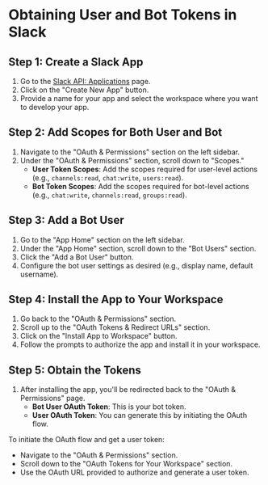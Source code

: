 # Obtaining User and Bot Tokens in Slack

## Step 1: Create a Slack App

1. Go to the [Slack API: Applications](https://api.slack.com/apps) page.
2. Click on the "Create New App" button.
3. Provide a name for your app and select the workspace where you want to develop your app.

## Step 2: Add Scopes for Both User and Bot

1. Navigate to the "OAuth & Permissions" section on the left sidebar.
2. Under the "OAuth & Permissions" section, scroll down to "Scopes."
   - **User Token Scopes**: Add the scopes required for user-level actions (e.g., `channels:read`, `chat:write`, `users:read`).
   - **Bot Token Scopes**: Add the scopes required for bot-level actions (e.g., `chat:write`, `channels:read`, `groups:read`).

## Step 3: Add a Bot User

1. Go to the "App Home" section on the left sidebar.
2. Under the "App Home" section, scroll down to the "Bot Users" section.
3. Click the "Add a Bot User" button.
4. Configure the bot user settings as desired (e.g., display name, default username).

## Step 4: Install the App to Your Workspace

1. Go back to the "OAuth & Permissions" section.
2. Scroll up to the "OAuth Tokens & Redirect URLs" section.
3. Click on the "Install App to Workspace" button.
4. Follow the prompts to authorize the app and install it in your workspace.

## Step 5: Obtain the Tokens

1. After installing the app, you'll be redirected back to the "OAuth & Permissions" page.
   - **Bot User OAuth Token**: This is your bot token.
   - **User OAuth Token**: You can generate this by initiating the OAuth flow.

To initiate the OAuth flow and get a user token:
- Navigate to the "OAuth & Permissions" section.
- Scroll down to the "OAuth Tokens for Your Workspace" section.
- Use the OAuth URL provided to authorize and generate a user token.
